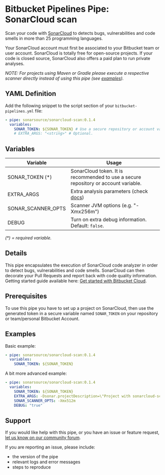 # Bitbucket Pipelines Pipe: SonarCloud scan
Scan your code with [SonarCloud](https://sonarcloud.io) to detects bugs, vulnerabilities and code smells in more than 25 programming languages.

Your SonarCloud account must first be associated to your Bitbucket team or user account. SonarCloud is totally free for open-source projects. If your code is closed source, SonarCloud also offers a paid plan to run private analyses.

_NOTE: For projects using Maven or Gradle please execute a respective scanner directly instead of using this pipe (see [examples](https://bitbucket.org/account/user/sonarsource/projects/SAMPLES))._

## YAML Definition
Add the following snippet to the script section of your `bitbucket-pipelines.yml` file:

```yaml
- pipe: sonarsource/sonarcloud-scan:0.1.4
  variables:
    SONAR_TOKEN: ${SONAR_TOKEN} # Use a secure repository or account variable
    # EXTRA_ARGS: "<string>" # Optional.
```

## Variables
| Variable           | Usage                                                       |
| --------------------- | ----------------------------------------------------------- |
| SONAR_TOKEN (*) | SonarCloud token. It is recommended to use a secure repository or account variable.  |
| EXTRA_ARGS      | Extra analysis parameters (check [docs](https://sonarcloud.io/documentation/analysis/analysis-parameters/)) |
| SONAR_SCANNER_OPTS      | Scanner JVM options (e.g. "-Xmx256m") |
| DEBUG           | Turn on extra debug information. Default: `false`. | 

_(*) = required variable._

## Details
This pipe encapsulates the execution of SonarCloud code analyzer in order to detect bugs, vulnerabilities and code smells. SonarCloud can then decorate your Pull Requests and report back with code quality information. Getting started guide available here: [Get started with Bitbucket Cloud](https://sonarcloud.io/documentation/integrations/bitbucketcloud/).

## Prerequisites
To use this pipe you have to set up a project on SonarCloud, then use the generated token in a secure variable named `SONAR_TOKEN` on your repository or team/personal Bitbucket Account.

## Examples
Basic example:

```yaml
- pipe: sonarsource/sonarcloud-scan:0.1.4
  variables:
    SONAR_TOKEN: ${SONAR_TOKEN}
```

A bit more advanced example:

```yaml
- pipe: sonarsource/sonarcloud-scan:0.1.4
  variables:
    SONAR_TOKEN: ${SONAR_TOKEN}
    EXTRA_ARGS: -Dsonar.projectDescription=\"Project with sonarcloud-scan pipe\" -Dsonar.eslint.reportPaths=\"report.json\"
    SONAR_SCANNER_OPTS: -Xmx512m
    DEBUG: "true"
```

## Support
If you would like help with this pipe, or you have an issue or feature request, [let us know on our community forum](https://community.sonarsource.com/tags/c/help/sc/bitbucket).

If you are reporting an issue, please include:

* the version of the pipe
* relevant logs and error messages
* steps to reproduce
